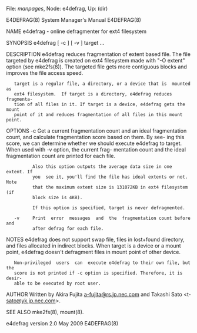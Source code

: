 File: *manpages*,  Node: e4defrag,  Up: (dir)

E4DEFRAG(8)                 System Manager's Manual                E4DEFRAG(8)



NAME
       e4defrag - online defragmenter for ext4 filesystem

SYNOPSIS
       e4defrag [ -c ] [ -v ] target ...

DESCRIPTION
       e4defrag  reduces fragmentation of extent based file. The file targeted
       by e4defrag is created on ext4 filesystem made with "-O extent"  option
       (see  mke2fs(8)).   The  targeted  file gets more contiguous blocks and
       improves the file access speed.

       target is a regular file, a directory, or a device that is  mounted  as
       ext4 filesystem.  If target is a directory, e4defrag reduces fragmenta-
       tion of all files in it. If target is a device, e4defrag gets the mount
       point of it and reduces fragmentation of all files in this mount point.

OPTIONS
       -c     Get  a  current  fragmentation  count and an ideal fragmentation
              count, and calculate fragmentation score based on them. By  see-
              ing  this  score,  we  can  determine  whether we should execute
              e4defrag to target.  When used with -v option, the current frag-
              mentation  count  and  the ideal fragmentation count are printed
              for each file.

              Also this option outputs the average data size in one extent. If
              you  see it, you'll find the file has ideal extents or not. Note
              that the maximum extent size is 131072KB in ext4 filesystem  (if
              block size is 4KB).

              If this option is specified, target is never defragmented.

       -v     Print  error  messages  and  the  fragmentation count before and
              after defrag for each file.

NOTES
       e4defrag does not support swap file, files in lost+found directory, and
       files  allocated in indirect blocks. When target is a device or a mount
       point, e4defrag doesn't  defragment  files  in  mount  point  of  other
       device.

       Non-privileged  users  can  execute e4defrag to their own file, but the
       score is not printed if -c option is specified. Therefore, it is desir-
       able to be executed by root user.

AUTHOR
       Written  by  Akira Fujita <a-fujita@rs.jp.nec.com> and Takashi Sato <t-
       sato@yk.jp.nec.com>.

SEE ALSO
       mke2fs(8), mount(8).




e4defrag version 2.0               May 2009                        E4DEFRAG(8)
